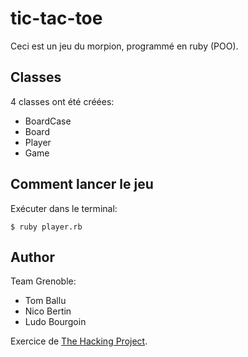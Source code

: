 # tic-tac-toe

Ceci est un jeu du morpion, programmé en ruby (POO).

## Classes
4 classes ont été créées:
+ BoardCase
+ Board
+ Player
+ Game

## Comment lancer le jeu
Exécuter dans le terminal:
```
$ ruby player.rb
```

## Author
Team Grenoble:
+ Tom Ballu
+ Nico Bertin
+ Ludo Bourgoin

Exercice de [The Hacking Project](https://www.thehackingproject.org/).
